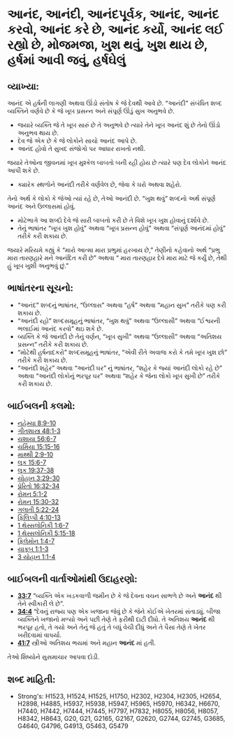 # આનંદ, આનંદી, આનંદપૂર્વક, આનંદ, આનંદ કરવો, આનંદ કરે છે, આનંદ કર્યો, આનંદ લઈ રહ્યો છે, મોજમજા, ખુશ થવું, ખુશ થાય છે, હર્ષમાં આવી જવું, હર્ષઘેલું 

## વ્યાખ્યા: 

આનંદ એ હર્ષની લાગણી અથવા ઊંડો સંતોષ કે જે દેવથી આવે છે.
“આનંદી” સંબંધિત શબ્દ વ્યક્તિને વર્ણવે છે કે જે ખૂબ પ્રસન્ન અને સંપૂર્ણ ઊંડું સુખ અનુભવે છે.

* જયારે વ્યક્તિ જે તે ખૂબ સારું છે તે અનુભવે છે ત્યારે તેને ખૂબ આનંદ શું છે તેનો ઊંડો અનુભવ થાય છે.
* દેવ જે એક છે કે જે લોકોને સાચો આનંદ આપે છે.
* આનંદ હોવો તે સુખદ સંજોગો પર આધાર રાખતો નથી.

જયારે તેઓના જીવનમાં ખૂબ મુશ્કેલ બાબતો બની રહી હોય છે ત્યારે પણ દેવ લોકોને આનંદ આપી શકે છે.

* ક્યારેક સ્થળોને આનંદી તરીકે વર્ણવેલ છે, જેવા કે ઘરો અથવા શહેરો.

તેનો અર્થ કે લોકો કે જેઓ ત્યાં રહે છે, તેઓ આનંદી છે.
“ખુશ થવું” શબ્દનો અર્થ સંપૂર્ણ આનંદ અને ઉલ્લાસમાં હોવું.

* મોટેભાગે આ શબ્દો દેવે જે સારી બાબતો કરી છે તે વિશે ખૂબ ખુશ હોવાનું દર્શાવે છે.
* તેનું ભાષાંતર “ખૂબ ખુશ હોવું” અથવા “ખૂબ પ્રસન્ન હોવું” અથવા “સંપૂર્ણ આનંદમાં હોવું” તરીકે કરી શકાય છે.

જયારે મરિયમે કહ્યું કે “મારો આત્મા મારા પ્રભુમાં હરખાય છે,”  તેણીનો કહેવાનો અર્થ “પ્રભુ મારા તારણહારે મને આનંદિત કરી છે” અથવા “ મારા તારણહાર દેવે મારા માટે જે કર્યું છે, તેથી હું ખૂબ ખુશી અનુભવું છું.”

## ભાષાંતરના સૂચનો: 

* “આનંદ” શબ્દનું ભાષાંતર, “ઉલ્લાસ” અથવા “હર્ષ” અથવા “મહાન સુખ” તરીકે પણ કરી શકાય છે.
* “આનંદી રહો” શબ્દસમૂહનું ભાષાંતર, “ખુશ થવું” અથવા “ઉલ્લાસી” અથવા “ઈશ્વરની ભલાઈમાં આનંદ કરવો” થઇ શકે છે.
* વ્યક્તિ કે જે આનંદી છે તેનું વર્ણન, “ખૂબ સુખી” અથવા “ઉલ્લાસી” અથવા “અતિશય પ્રસન્ન” તરીકે કરી શકાય છે.
* “મોટેથી હર્ષનાદકરો” શબ્દસમૂહનું ભાષાંતર, “એવી રીતે અવાજ કરો કે તમે ખૂબ ખુશ છો” તરીકે કરી શકાય છે.
* “આનંદી શહેર” અથવા “આનંદી ઘર” નું ભાષાંતર, “શહેર કે જ્યાં આનંદી લોકો રહે છે” અથવા “આનંદી લોકોનું ભરપૂર ઘર” અથવા “શહેર કે જેના લોકો ખૂબ સુખી છે” તરીકે કરી શકાય છે.

## બાઈબલની કલમો: 

* [નહેમ્યા 8:9-10](rc://gu/tn/help/neh/08/09)
* [ગીતશાસ્ત્ર 48:1-3](rc://gu/tn/help/psa/048/01)
* [યશાયા 56:6-7](rc://gu/tn/help/isa/56/06)
* [યર્મિયા 15:15-16](rc://gu/tn/help/jer/15/15)
* [માથ્થી 2:9-10](rc://gu/tn/help/mat/02/09)
* [લૂક 15:6-7](rc://gu/tn/help/luk/15/06)
* [લૂક 19:37-38](rc://gu/tn/help/luk/19/37)
* [યોહાન 3:29-30](rc://gu/tn/help/jhn/03/29)
* [પ્રેરિતો 16:32-34](rc://gu/tn/help/act/16/32)
* [રોમન 5:1-2](rc://gu/tn/help/rom/05/01)
* [રોમન 15:30-32](rc://gu/tn/help/rom/15/30)
* [ગલાતી 5:22-24](rc://gu/tn/help/gal/05/22)
* [ફિલિપ્પી 4:10-13](rc://gu/tn/help/php/04/10)
* [1 થેસ્સલોનિકી 1:6-7](rc://gu/tn/help/1th/01/06)
* [1 થેસ્સલોનિકી 5:15-18](rc://gu/tn/help/1th/05/15)
* [ફિલેમોન 1:4-7](rc://gu/tn/help/phm/01/04)
* [યાકૂબ 1:1-3](rc://gu/tn/help/jas/01/01)
* [3 યોહાન 1:1-4](rc://gu/tn/help/3jn/01/01)

## બાઈબલની વાર્તાઓમાંથી ઉદાહરણો: 

* __[33:7](rc://gu/tn/help/3jn/01/01)__ “વ્યક્તિ એક ખડકવાળી જમીન છે કે જે દેવના વચન સાભળે છે અને __આનંદ__ થી તેને સ્વીકારી લે છે”.
* __[34:4](rc://gu/tn/help/obs/33/07)__ “દેવનું રાજ્ય પણ એક ખજાના જેવું છે કે જેને કોઈએ ખેતરમાં સંતાડ્યું. બીજા વ્યક્તિને ખજાનો મળ્યો અને પછી તેણે તે ફરીથી દાટી દીધો. તે અતિશય __આનંદ__ થી ભરપૂર હતો, તે ગયો અને તેનું જે હતું તે બધું વેચી દીધું અને તે પૈસા તેણે તે ખેતર ખરીદવામાં વાપર્યા.
* __[41:7](rc://gu/tn/help/obs/34/04)__ સ્ત્રીઓ અતિશય ભયમાં અને  મહાન __આનંદ__ માં હતી.

તેઓ શિષ્યોને સુસમાચાર આપવા દોડી.

## શબ્દ માહિતી: 

* Strong's: H1523, H1524, H1525, H1750, H2302, H2304, H2305, H2654, H2898, H4885, H5937, H5938, H5947, H5965, H5970, H6342, H6670, H7440, H7442, H7444, H7445, H7797, H7832, H8055, H8056, H8057, H8342, H8643, G20, G21, G2165, G2167, G2620, G2744, G2745, G3685, G4640, G4796, G4913, G5463, G5479
